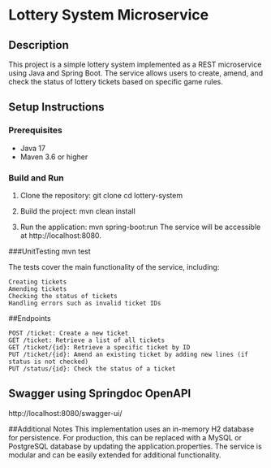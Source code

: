 # Lottery System Microservice

## Description
This project is a simple lottery system implemented as a REST microservice using Java and Spring Boot. The service allows users to create, amend, and check the status of lottery tickets based on specific game rules.

## Setup Instructions

### Prerequisites
- Java 17
- Maven 3.6 or higher

### Build and Run
1. Clone the repository:
   git clone <repository-url>
   cd lottery-system

2. Build the project:
   mvn clean install

3. Run the application:
   mvn spring-boot:run
   The service will be accessible at http://localhost:8080.

###UnitTesting
mvn test

The tests cover the main functionality of the service, including:

	Creating tickets
	Amending tickets
	Checking the status of tickets
	Handling errors such as invalid ticket IDs

##Endpoints

	POST /ticket: Create a new ticket
	GET /ticket: Retrieve a list of all tickets
	GET /ticket/{id}: Retrieve a specific ticket by ID
	PUT /ticket/{id}: Amend an existing ticket by adding new lines (if status is not checked)
	PUT /status/{id}: Check the status of a ticket

## Swagger using Springdoc OpenAPI
   http://localhost:8080/swagger-ui/
   


##Additional Notes
	This implementation uses an in-memory H2 database for persistence. For production, this can be replaced with a MySQL or PostgreSQL database by updating the application.properties.
	The service is modular and can be easily extended for additional functionality.